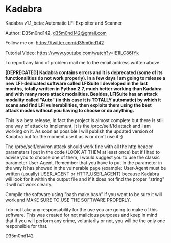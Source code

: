 # Kadabra

Kadabra v1.1_beta: Automatic LFI Exploiter and Scanner

Author: D35m0nd142, <d35m0nd142@gmail.com>

Follow me on: https://twitter.com/d35m0nd142

Tutorial Video: https://www.youtube.com/watch?v=iE1ILC86fYk

To report any kind of problem mail me to the email address written above.

<b>[DEPRECATED] Kadabra contains errors and it is deprecated (some of its functionalities do not work properly). 
In a few days I am going to release a new LFI-dedicated software called LFISuite I developed in the last months, totally written in Python 2.7, much better working than Kadabra and with many more attack modalities.
Besides, LFISuite has an attack modality called "Auto" (in this case it is TOTALLY automatic) by which it scans and find LFI vulnerabilities, then exploits them using the best attack modes without you having to choose or do anything.</b>

This is a beta release, in fact the project is almost complete but there is still one way of attack to implement. It is the /proc/self/fd attack and I am working on it. As soon as possible I will publish the updated version of Kadabra but for the moment use it as is or don't use it ;) 

The /proc/self/environ attack should work fine with all the http header parameters I put in the code (LOOK AT THEM at least once) but if I had to advise you to choose one of them, I would suggest you to use the classic parameter User-Agent.
Remember that you have to put in the parameter in the way it has showed in the vulnerable page (example: User-Agent must be written (usually) USER_AGENT or HTTP_USER_AGENT) because Kadabra will look for it within the output file and if it does not find the proper "string" it will not work clearly.

Compile the software using "bash make.bash" if you want to be sure it will work and MAKE SURE TO USE THE SOFTWARE PROPERLY.

I do not take any responsability for the use you are going to make of this software. This was created for not malicious purposes and keep in mind that if you will perform any crime, voluntarily or not, you will be the only one responsible for that. 

D35m0nd142
